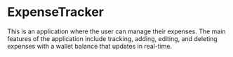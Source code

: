 # ExpenseTracker
This is an application where the user can manage their expenses. The main features of the application include tracking, adding, editing, and deleting expenses with a wallet balance that updates in real-time.
